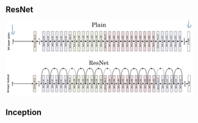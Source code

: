 <!--
 * @Author: Jiayi Liu
 * @Date: 2022-11-03 15:38:29
 * @LastEditors: Jiayi Liu
 * @LastEditTime: 2022-11-03 16:14:32
 * @Description: 
 * Copyright (c) 2022 by JiayiLiu, All Rights Reserved. 
-->
## ResNet 

![resnet](Other/img/Resnet.png)

## Inception 

